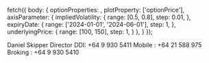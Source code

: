 fetch({
body: {
optionProperties: <current option props go here>,
plotProperty: ['optionPrice'],
axisParameter: {
impliedVolatility: {
range: [0.5, 0.8],
step: 0.01,
},
expiryDate: {
range: ['2024-01-01', '2024-06-01'],
step: 1,
},
underlyingPrice: {
range: [100, 150],
step: 1,
}
},
}
});

Daniel Skipper
Director
DDI: +64 9 930 5411
Mobile : +64 21 588 975
Broking : +64 9 930 5410
